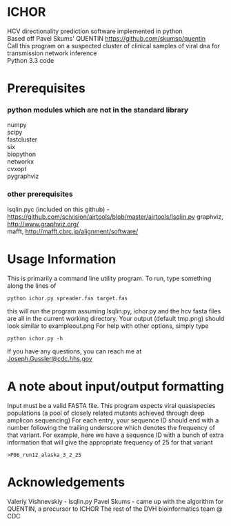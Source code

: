 # ICHOR 
HCV directionality prediction software implemented in python  
Based off Pavel Skums' QUENTIN https://github.com/skumsp/quentin  
Call this program on a suspected cluster of clinical samples of viral dna for transmission network inference  
Python 3.3 code
# Prerequisites
### python modules which are not in the standard library
numpy  
scipy  
fastcluster  
six  
biopython  
networkx  
cvxopt  
pygraphviz
### other prerequisites
lsqlin.pyc (included on this github) - https://github.com/scivision/airtools/blob/master/airtools/lsqlin.py
graphviz, http://www.graphviz.org/  
mafft, http://mafft.cbrc.jp/alignment/software/  

# Usage Information

This is primarily a command line utility program. To run, type something along the lines of  

```
python ichor.py spreader.fas target.fas
```

this will run the program assuming lsqlin.py, ichor.py and the hcv fasta files are all in the current working directory. Your output (default tmp.png) should look similar to exampleout.png
For help with other options, simply type  

```
python ichor.py -h
```

If you have any questions, you can reach me at Joseph.Gussler@cdc.hhs.gov

# A note about input/output formatting
Input must be a valid FASTA file.
This program expects viral quasispecies populations (a pool of closely related mutants achieved through deep amplicon sequencing)
For each entry, your sequence ID should end with a number following the trailing underscore which denotes the frequency of that variant. For example, here we have a sequence ID with a bunch of extra information that will give the appropriate frequency of 25 for that variant

```
>P06_run12_alaska_3_2_25
```
    
# Acknowledgements
Valeriy Vishnevskiy - lsqlin.py
Pavel Skums - came up with the algorithm for QUENTIN, a precursor to ICHOR
The rest of the DVH bioinformatics team @ CDC  
